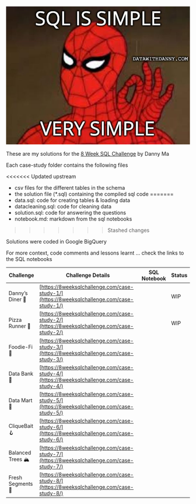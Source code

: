![](https://github.com/meerens/8-week-sqlchallenge/blob/main/meme.jpeg)

These are my solutions for the [8 Week SQL Challenge](https://8weeksqlchallenge.com/) by Danny Ma

Each case-study folder contains the following files

<<<<<<< Updated upstream
- csv files for the different tables in the schema
- the solution file (*.sql) containing the compiled sql code
=======
- data.sql: code for creating tables & loading data 
- datacleaning.sql: code for cleaning data
- solution.sql: code for answering the questions
- notebook.md: markdown from the sql notebooks
>>>>>>> Stashed changes

Solutions were coded in Google BigQuery

For more context, code comments and lessons learnt ... check the links to the SQL notebooks


| Challenge                      | Challenge Details                                                                          | SQL Notebook | Status    |
| ------------------------------ | ------------------------------------------------------------------------------------------ | ------------ | --------- |
| Danny’s Diner 🍜  | [https://8weeksqlchallenge.com/case-study-1/](https://8weeksqlchallenge.com/case-study-1/) |              | WIP |
| Pizza Runner 🍕   | [https://8weeksqlchallenge.com/case-study-2/](https://8weeksqlchallenge.com/case-study-2/) |              | WIP       |
| Foodie-Fi 🥑      | [https://8weeksqlchallenge.com/case-study-3/](https://8weeksqlchallenge.com/case-study-3/) |              |           |
| Data Bank 🏦      | [https://8weeksqlchallenge.com/case-study-4/](https://8weeksqlchallenge.com/case-study-4/) |              |           |
| Data Mart 🧺      | [https://8weeksqlchallenge.com/case-study-5/](https://8weeksqlchallenge.com/case-study-5/) |              |           |
| CliqueBait 🪝     | [https://8weeksqlchallenge.com/case-study-6/](https://8weeksqlchallenge.com/case-study-6/) |              |           |
| Balanced Trees 🏔 | [https://8weeksqlchallenge.com/case-study-7/](https://8weeksqlchallenge.com/case-study-7/) |              |           |
| Fresh Segments 🍊 | [https://8weeksqlchallenge.com/case-study-8/](https://8weeksqlchallenge.com/case-study-8/) |              |           |

